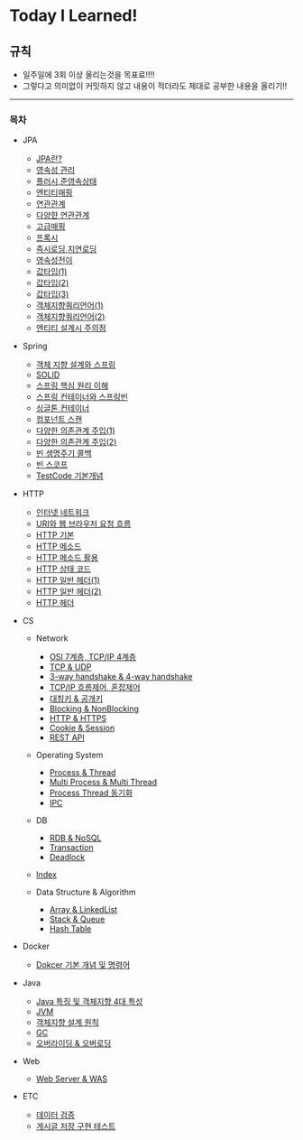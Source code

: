 # Today I Learned!

## 규칙
- 일주일에 3회 이상 올리는것을 목표료!!!!
- 그렇다고 의미없이 커밋하지 않고 내용이 적더라도 제대로 공부한 내용을 올리기!!

---
### 목차

- JPA
  - [JPA란?](https://github.com/juhwan-Ki/TIL/blob/main/JPA/JPA%EB%9E%80%3F.md)
  - [영속성 관리](https://github.com/juhwan-Ki/TIL/blob/main/JPA/%EC%98%81%EC%86%8D%EC%84%B1%EA%B4%80%EB%A6%AC.md)
  - [플러시,준영속상태](https://github.com/juhwan-Ki/TIL/blob/main/JPA/%ED%94%8C%EB%9F%AC%EC%8B%9C%2C%EC%A4%80%EC%98%81%EC%86%8D%EC%83%81%ED%83%9C.md)
  - [엔티티매핑](https://github.com/juhwan-Ki/TIL/blob/main/JPA/%EC%97%94%ED%8B%B0%ED%8B%B0%EB%A7%A4%ED%95%91.md)
  - [연관관계](https://github.com/juhwan-Ki/TIL/blob/main/JPA/%EC%97%B0%EA%B4%80%EA%B4%80%EA%B3%84.md)
  - [다양햔 연관관계](https://github.com/juhwan-Ki/TIL/blob/main/JPA/%EB%8B%A4%EC%96%91%ED%95%9C%20%EC%97%B0%EA%B4%80%EA%B4%80%EA%B3%84.md)
  - [고급매핑](https://github.com/juhwan-Ki/TIL/blob/main/JPA/%EA%B3%A0%EA%B8%89%EB%A7%A4%ED%95%91.md)
  - [프록시](https://github.com/juhwan-Ki/TIL/blob/main/JPA/%ED%94%84%EB%A1%9D%EC%8B%9C.md)
  - [즉시로딩,지연로딩](https://github.com/juhwan-Ki/TIL/blob/main/JPA/%EC%A6%89%EC%8B%9C%EB%A1%9C%EB%94%A9%2C%EC%A7%80%EC%97%B0%EB%A1%9C%EB%94%A9.md)
  - [영속성전이](https://github.com/juhwan-Ki/TIL/blob/main/JPA/%EC%98%81%EC%86%8D%EC%84%B1%EC%A0%84%EC%9D%B4.md)
  - [값타입(1)](https://github.com/juhwan-Ki/TIL/blob/main/JPA/%EA%B0%92%ED%83%80%EC%9E%85(1).md)
  - [값타입(2)](https://github.com/juhwan-Ki/TIL/blob/main/JPA/%EA%B0%92%ED%83%80%EC%9E%85(2).md)
  - [값타입(3)](https://github.com/juhwan-Ki/TIL/blob/main/JPA/%EA%B0%92%ED%83%80%EC%9E%85(3).md)
  - [객체지향쿼리언어(1)](https://github.com/juhwan-Ki/TIL/blob/main/JPA/%EA%B0%9D%EC%B2%B4%EC%A7%80%ED%96%A5%EC%BF%BC%EB%A6%AC%EC%96%B8%EC%96%B4(1).md)
  - [객체지향쿼리언어(2)](https://github.com/juhwan-Ki/TIL/blob/main/JPA/%EA%B0%9D%EC%B2%B4%EC%A7%80%ED%96%A5%EC%BF%BC%EB%A6%AC%EC%96%B8%EC%96%B4(2).md)
  - [엔티티 설계시 주의점](https://github.com/juhwan-Ki/TIL/blob/main/JPA/%EC%97%94%ED%8B%B0%ED%8B%B0%20%EC%84%A4%EA%B3%84%EC%8B%9C%20%EC%A3%BC%EC%9D%98%EC%A0%90.md)

- Spring
  - [객체 지향 설계와 스프링](https://github.com/juhwan-Ki/TIL/blob/main/Spring/%EA%B0%9D%EC%B2%B4%20%EC%A7%80%ED%96%A5%20%EC%84%A4%EA%B3%84%EC%99%80%20%EC%8A%A4%ED%94%84%EB%A7%81.md)
  - [SOLID](https://github.com/juhwan-Ki/TIL/blob/main/Spring/SOLID.md)
  - [스프링 핵심 원리 이해](https://github.com/juhwan-Ki/TIL/blob/main/Spring/%EC%8A%A4%ED%94%84%EB%A7%81%20%ED%95%B5%EC%8B%AC%20%EC%9B%90%EB%A6%AC%20%EC%9D%B4%ED%95%B4.md)
  - [스프링 컨테이너와 스프링빈](https://github.com/juhwan-Ki/TIL/blob/main/Spring/%EC%8A%A4%ED%94%84%EB%A7%81%20%EC%BB%A8%ED%85%8C%EC%9D%B4%EB%84%88%EC%99%80%20%EC%8A%A4%ED%94%84%EB%A7%81%EB%B9%88.md)
  - [싱글톤 컨테이너](https://github.com/juhwan-Ki/TIL/blob/main/Spring/%EC%8B%B1%EA%B8%80%ED%86%A4%20%EC%BB%A8%ED%85%8C%EC%9D%B4%EB%84%88.md)
  - [컴포넌트 스캔](https://github.com/juhwan-Ki/TIL/blob/main/Spring/%EC%BB%B4%ED%8F%AC%EB%84%8C%ED%8A%B8%20%EC%8A%A4%EC%BA%94.md)
  - [다양한 의존관계 주입(1)](https://github.com/juhwan-Ki/TIL/blob/main/Spring/%EB%8B%A4%EC%96%91%ED%95%9C%20%EC%9D%98%EC%A1%B4%EA%B4%80%EA%B3%84%20%EC%A3%BC%EC%9E%85(1).md)
  - [다양한 의존관계 주입(2)](https://github.com/juhwan-Ki/TIL/blob/main/Spring/%EB%8B%A4%EC%96%91%ED%95%9C%20%EC%9D%98%EC%A1%B4%EA%B4%80%EA%B3%84%20%EC%A3%BC%EC%9E%85(2).md)
  - [빈 생명주기 콜백](https://github.com/juhwan-Ki/TIL/blob/main/Spring/%EB%B9%88%20%EC%83%9D%EB%AA%85%EC%A3%BC%EA%B8%B0%20%EC%BD%9C%EB%B0%B1.md)
  - [빈 스코프](https://github.com/juhwan-Ki/TIL/blob/main/Spring/%EB%B9%88%20%EC%8A%A4%EC%BD%94%ED%94%84.md)
  - [TestCode 기본개념](https://github.com/juhwan-Ki/TIL/blob/main/Spring/TestCode%EA%B8%B0%EB%B3%B8%EA%B0%9C%EB%85%90.md)

- HTTP
  - [인터넷 네트워크](https://github.com/juhwan-Ki/TIL/blob/main/HTTP/%EC%9D%B8%ED%84%B0%EB%84%B7%20%EB%84%A4%ED%8A%B8%EC%9B%8C%ED%81%AC.md)
  - [URI와 웹 브라우저 요청 흐름](https://github.com/juhwan-Ki/TIL/blob/main/HTTP/URI%EC%99%80%20%EC%9B%B9%20%EB%B8%8C%EB%9D%BC%EC%9A%B0%EC%A0%80%20%EC%9A%94%EC%B2%AD%20%ED%9D%90%EB%A6%84.md)
  - [HTTP 기본](https://github.com/juhwan-Ki/TIL/blob/main/HTTP/HTTP%20%EA%B8%B0%EB%B3%B8.md)
  - [HTTP 메소드](https://github.com/juhwan-Ki/TIL/blob/main/HTTP/HTTP%20%EB%A9%94%EC%86%8C%EB%93%9C.md)
   - [HTTP 메소드 활용](https://github.com/juhwan-Ki/TIL/blob/main/HTTP/HTTP%20%EB%A9%94%EC%86%8C%EB%93%9C%20%ED%99%9C%EC%9A%A9.md)
  - [HTTP 상태 코드](https://github.com/juhwan-Ki/TIL/blob/main/HTTP/HTTP%20%EC%83%81%ED%83%9C%20%EC%BD%94%EB%93%9C.md)
  - [HTTP 일반 헤더(1)](https://github.com/juhwan-Ki/TIL/blob/main/HTTP/HTTP%20%EC%9D%BC%EB%B0%98%20%ED%97%A4%EB%8D%94(1).md)
   - [HTTP 일반 헤더(2)](https://github.com/juhwan-Ki/TIL/blob/main/HTTP/HTTP%20%EC%9D%BC%EB%B0%98%20%ED%97%A4%EB%8D%94(2).md)
    - [HTTP 헤더](https://github.com/juhwan-Ki/TIL/blob/main/HTTP/HTTP%20%ED%97%A4%EB%8D%94.md)

- CS
  - Network 
    - [OSI 7계층, TCP/IP 4계층](https://github.com/juhwan-Ki/TIL/blob/main/CS/Network/OSI%207%EA%B3%84%EC%B8%B5%2C%20TCP-IP%204%EA%B3%84%EC%B8%B5.md)
    - [TCP & UDP](https://github.com/juhwan-Ki/TIL/blob/main/CS/Network/TCP%20%26%20UDP.md)
    - [3-way handshake & 4-way handshake](https://github.com/juhwan-Ki/TIL/blob/main/CS/Network/3-way%20handshake%20%26%204-way%20handshake.md)
    - [TCP/IP 흐름제어, 혼잡제어](https://github.com/juhwan-Ki/TIL/blob/main/CS/Network/TCP-IP%20%ED%9D%90%EB%A6%84%EC%A0%9C%EC%96%B4%2C%20%ED%98%BC%EC%9E%A1%EC%A0%9C%EC%96%B4.md)
    - [대칭키 & 공개키](https://github.com/juhwan-Ki/TIL/blob/main/CS/Network/%EB%8C%80%EC%B9%AD%ED%82%A4%20%26%20%EA%B3%B5%EA%B0%9C%ED%82%A4.md)
    - [Blocking & NonBlocking](https://github.com/juhwan-Ki/TIL/blob/main/CS/Network/Blocking%20%26%20NonBlocking.md)
    - [HTTP & HTTPS](https://github.com/juhwan-Ki/TIL/blob/main/CS/Network/HTTP%20%26%20HTTPS.md)
    - [Cookie & Session](https://github.com/juhwan-Ki/TIL/blob/main/CS/Network/Cookie%20%26%20Session.md)
    - [REST API](https://github.com/juhwan-Ki/TIL/blob/main/CS/Network/REST%20API.md)

  - Operating System
    - [Process & Thread](https://github.com/juhwan-Ki/TIL/blob/main/CS/Operating%20System/Process%20%26%20Thread.md)
    - [Multi Process & Multi Thread](https://github.com/juhwan-Ki/TIL/blob/main/CS/Operating%20System/Multi%20Process%20%26%20Multi%20Thread.md)
    - [Process Thread 동기화](https://github.com/juhwan-Ki/TIL/blob/main/CS/Operating%20System/Process%20Thread%20%EB%8F%99%EA%B8%B0%ED%99%94.md)
    - [IPC](https://github.com/juhwan-Ki/TIL/blob/main/CS/Operating%20System/IPC.md)

  - DB
    - [RDB & NoSQL](https://github.com/juhwan-Ki/TIL/blob/main/CS/DB/RDB%20%26%20NoSQL.md)
    - [Transaction](https://github.com/juhwan-Ki/TIL/blob/main/CS/DB/Transaction.md)
    - [Deadlock](https://github.com/juhwan-Ki/TIL/blob/main/CS/DB/Deadlock.md)
   - [Index](https://github.com/juhwan-Ki/TIL/blob/main/CS/DB/Index.md)

  - Data Structure & Algorithm
    - [Array & LinkedList](https://github.com/juhwan-Ki/TIL/blob/main/CS/Data%20Structure%20%26%20Algorithm/Array%20%26%20LinkedList.md)
    - [Stack & Queue](https://github.com/juhwan-Ki/TIL/blob/main/CS/Data%20Structure%20%26%20Algorithm/Stack%20%26%20Queue.md)
    - [Hash Table](https://github.com/juhwan-Ki/TIL/blob/main/CS/Data%20Structure%20%26%20Algorithm/Hash%20Table.md)

- Docker
  - [Dokcer 기본 개념 및 명령어](https://github.com/juhwan-Ki/TIL/blob/main/Docker/Dokcer%20%EA%B8%B0%EB%B3%B8%20%EA%B0%9C%EB%85%90%20%EB%B0%8F%20%EB%AA%85%EB%A0%B9%EC%96%B4.md)

- Java
  - [Java 특징 및 객체지향 4대 특성](https://github.com/juhwan-Ki/TIL/blob/main/Java/Java%20%ED%8A%B9%EC%A7%95%20%EB%B0%8F%20%EA%B0%9D%EC%B2%B4%EC%A7%80%ED%96%A5%204%EB%8C%80%20%ED%8A%B9%EC%84%B1.md)
  - [JVM](https://github.com/juhwan-Ki/TIL/blob/main/Java/JVM.md)
  - [객체지향 설계 원칙](https://github.com/juhwan-Ki/TIL/blob/main/Java/%EA%B0%9D%EC%B2%B4%EC%A7%80%ED%96%A5%20%EC%84%A4%EA%B3%84%EC%9B%90%EC%B9%99.md)
  - [GC](https://github.com/juhwan-Ki/TIL/blob/main/Java/GC.md)
  - [오버라이딩 & 오버로딩](https://github.com/juhwan-Ki/TIL/blob/main/Java/%EC%98%A4%EB%B2%84%EB%A1%9C%EB%94%A9%26%EC%98%A4%EB%B2%84%EB%9D%BC%EC%9D%B4%EB%94%A9.md)

- Web
  - [Web Server & WAS](https://github.com/juhwan-Ki/TIL/blob/main/Web/Web%20Server%20%26%20WAS.md)
- ETC
  - [데이터 검증](https://github.com/juhwan-Ki/TIL/blob/main/%EA%B8%B0%ED%83%80/%EB%8D%B0%EC%9D%B4%ED%84%B0%EA%B2%80%EC%A6%9D.md)
  - [게시글 저장 구현 테스트](https://github.com/juhwan-Ki/TIL/blob/main/%EA%B8%B0%ED%83%80/%EA%B2%8C%EC%8B%9C%EA%B8%80%20%EC%A0%80%EC%9E%A5%20%EA%B5%AC%ED%98%84%20%ED%85%8C%EC%8A%A4%ED%8A%B8.md)
